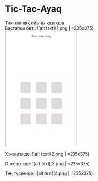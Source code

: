 # Tic-Tac-Ayaq
Тик-так-аяқ ойыны қазақша<br />
Бастапқы беті:
![alt text](1.png | =235x375)
<img src="1.png" width="235" height="375">

Х жеңгенде:
![alt text](2.png | =235x375)

О жеңгенде:
![alt text](3.png | =235x375)

Тең түскенде:
![alt text](4.png | =235x375)
